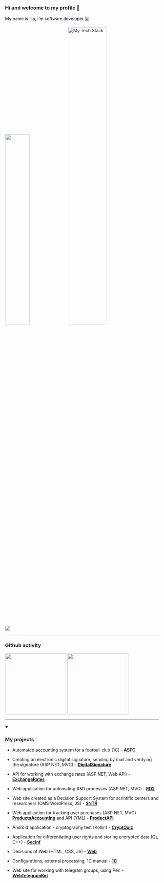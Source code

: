 ### Hi and welcome to my profile 👋 

My name is ilia, i'm software developer :computer: 

<p>
    <img src="https://media.giphy.com/media/qgQUggAC3Pfv687qPC/giphy.gif" width="40%"/>
    <img src="https://github-readme-tech-stack.vercel.app/api/cards?fontSize=14&lineCount=4&theme=dracula&line1=python%2Cpython%2C300dfe%3Bdjango%2Cdjango%2Cba1b3a%3BML%2CML%2C6ffddd%3BFASTAPI%2CFASTAPI%2C20a6b7%3B&line2=Csharp%2CCsharp%2C6fe5fa%3BASP.NET%2CASP.NET%2Cc49de0%3BWEB+API%2CWEB+API%2Cbb2ea6%3BWPF%2CWPF%2C1bfd92%3BWINFORMS%2CWINFORMS%2Cfcce01%3B&line3=HTML5%2CHTML5%2Ccd65c8%3BCSS3%2CCSS3%2C46c7e5%3BJS%2CJS%2Ceb8a72%3BNODE%2CNODE%2C7e1ab3%3BVUE%2CVUE%2Cfebccb%3BREACT%2CREACT%2C449787%3B&line4=OneC%2C1C%2Cd3f03c%3BMYSQL%2CMYSQL%2C254bbd%3BPOSTGRESQL%2CPOSTGRESQL%2C2992b0%3BMONGODB%2CMONGODB%2C24e068%3B" alt="My Tech Stack" width="50%"/>

</p>

<img src="https://komarev.com/ghpvc/?username=smyledev"/>
    
<hr>

### Github activity

   <a href="https://github.com/smyledev/github-readme-stats">
       <img height=200 src="https://github-readme-stats.vercel.app/api/top-langs/?username=smyledev&layout=compact&theme=tokyonight&langs_count=14"/></a>

   <a href="https://github-readme-stats.vercel.app/api?username=smyledev&show_icons=true&count_private=true">
       <img height=200 src="https://github-readme-stats.vercel.app/api?username=smyledev&show_icons=true&count_private=true&theme=tokyonight"/></a>

<hr>

<details open>
  <summary><h3>My projects</h3></summary>

- Automated accounting system for a football club (1C) - **[ASFC](https://github.com/smyledev/Notes1C/tree/main/SolutionsOfTasks/FootballClubSystem)**

- Creating an electronic digital signature, sending by mail and verifying the signature (ASP NET, MVC) - **[DigitalSignature](https://github.com/smyledev/CreateAndSendSignatureByGmail)**

- API for working with exchange rates (ASP NET, Web API) - **[ExchangeRates](https://github.com/smyledev/ExchangeRates)**

- Web application for automating R&D processes (ASP NET, MVC) - **[RD2](https://github.com/smyledev/RD2)** 

- Web site created as a Decision Support System for scrintific centers and researchers (CMS WordPress, JS) - **[SNTR](https://github.com/smyledev/SNTR)** 

- Web application for tracking user purchases (ASP NET, MVC) - **[ProductsAccounting](https://github.com/smyledev/ProductsAccounting)** and API (YML) - **[ProductAPI](https://github.com/smyledev/ProductAPI)**  
  
- Android application - cryptography test (Kotlin) - **[CryptQuiz](https://github.com/smyledev/CryptQuiz)**

- Application for differentiating user rights and storing encrypted data (Qt, C++) - **[SecInf](https://github.com/smyledev/SecInf2)**

- Decisions of Web (HTML, CSS, JS) - **[Web](https://github.com/smyledev/SolutionsWeb)**

- Configurations, external processing, 1C manual - **[1C](https://github.com/smyledev/Notes1C)**

- Web site for working with telegram groups, using Perl - **[WebTelegramBot](https://github.com/smyledev/WebTelegramBot)** 

</details>
